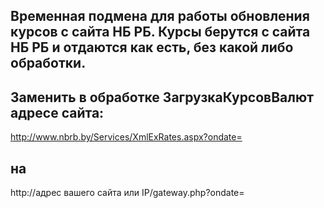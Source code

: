 ## Временная подмена для работы обновления курсов с сайта НБ РБ. Курсы берутся с сайта НБ РБ и отдаются как есть, без какой либо обработки.

## Заменить в обработке ЗагрузкаКурсовВалют адресе сайта:
http://www.nbrb.by/Services/XmlExRates.aspx?ondate=
## на
http://адрес вашего сайта или IP/gateway.php?ondate=
